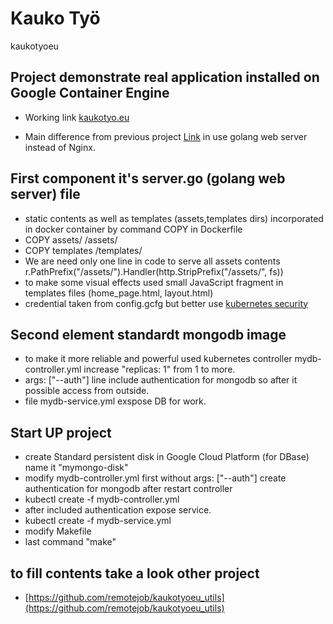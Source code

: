 # Kauko Työ 
kaukotyoeu

## Project demonstrate real application installed on Google Container Engine

* Working link [kaukotyo.eu](http://kaukotyo.eu/)

* Main difference from previous project [Link](https://github.com/remotejob/clusters_export/tree/master/docker-kaukotyo)
in use golang web server instead of Nginx.

## First component it's server.go (golang web server) file
* static contents as well as templates (assets,templates dirs)  incorporated in docker container
by command COPY in Dockerfile
* COPY assets/ /assets/
* COPY templates /templates/
* We are need only one line in code to serve all assets contents r.PathPrefix("/assets/").Handler(http.StripPrefix("/assets/", fs))
* to make some visual effects used small JavaScript fragment in templates files (home_page.html, layout.html)
* credential taken from config.gcfg but better use [kubernetes security](http://kubernetes.io/docs/user-guide/security-context/)


## Second element standardt mongodb image
* to make it more reliable and powerful used kubernetes controller mydb-controller.yml
increase "replicas: 1" from 1 to more.
* args: ["--auth"] line include authentication for mongodb so after it possible access from outside. 
* file mydb-service.yml exspose DB for work.


## Start UP project
* create Standard persistent disk in Google Cloud Platform (for DBase) name it "mymongo-disk"
* modify mydb-controller.yml first without args: ["--auth"] create  authentication for mongodb after restart controller
* kubectl create -f mydb-controller.yml
* after included authentication expose service.
* kubectl create -f mydb-service.yml
* modify Makefile
* last command "make"

## to fill contents take a look other project
* [https://github.com/remotejob/kaukotyoeu_utils](https://github.com/remotejob/kaukotyoeu_utils)
